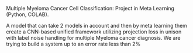 Multiple Myeloma Cancer Cell Classification: Project in Meta Learning (Python, COLAB).

A model that can take 2 models in account and then by meta learning them create a CNN-based unified framework utilizing projection loss in unison with label noise handling for multiple Myeloma cancer diagnosis. We are trying to build a system up to an error rate less than 2%
